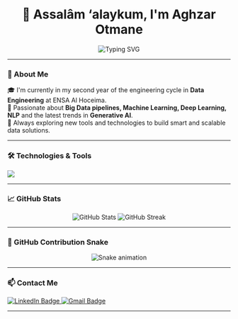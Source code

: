 <h1 align="center">👋 Assalâm ‘alaykum, I'm Aghzar Otmane</h1>

<p align="center">
  <img src="https://readme-typing-svg.herokuapp.com?font=Fira+Code&size=22&pause=1000&color=3B82F6&center=true&vCenter=true&width=435&lines=Data+Engineering+Student+%F0%9F%92%BB;AI+%26+Big+Data+Enthusiast+%F0%9F%A4%96;Always+learning+new+techs+%F0%9F%9A%80" alt="Typing SVG" />
</p>

---

### 📌 About Me

<p align="left">
🎓 I'm currently in my second year of the engineering cycle in <strong>Data Engineering</strong> at ENSA Al Hoceima.<br>
🚀 Passionate about <strong>Big Data pipelines, Machine Learning, Deep Learning, NLP</strong> and the latest trends in <strong>Generative AI</strong>.<br>
🧠 Always exploring new tools and technologies to build smart and scalable data solutions.
</p>

---

### 🛠️ Technologies & Tools

<div align="left">
  <!-- Skillicons -->
  <img src="https://skillicons.dev/icons?i=java,c,python,bash,mysql,postgres,flask,fastapi,grafana,prometheus,spring,tensorflow,numpy,pandas,oracle,mongodb,apachekafka,docker,kubernetes,git,github,linux" />
</div>

---

### 📈 GitHub Stats

<p align="center">
  <img src="https://github-readme-stats.vercel.app/api?username=otmane-data&show_icons=true&theme=radical" alt="GitHub Stats" />
  <img src="https://github-readme-streak-stats.herokuapp.com/?user=otmane-data&theme=radical" alt="GitHub Streak" />
</p>

---

### 🐍 GitHub Contribution Snake

<p align="center">
  <img src="https://raw.githubusercontent.com/otmane-data/otmane-data/output/github-contribution-grid-snake.svg" alt="Snake animation" />
</p>

---

### 📫 Contact Me

<div align="left">
  <a href="https://www.linkedin.com/in/otmane-aghzar/" target="_blank">
    <img src="https://img.shields.io/badge/LinkedIn-Otmane%20Aghzar-blue?style=for-the-badge&logo=linkedin" alt="LinkedIn Badge" />
  </a>
  <a href="mailto:aghzarotmane2002@gmail.com" target="_blank">
    <img src="https://img.shields.io/badge/Gmail-aghzarotmane2002@gmail.com-D14836?style=for-the-badge&logo=gmail&logoColor=white" alt="Gmail Badge" />
  </a>
</div>

---

